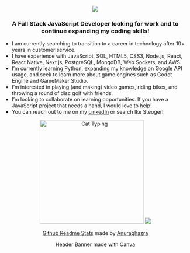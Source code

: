 <p align="center">
<a href="https://www.linkedin.com/in/ikesteoger/">
  <img src="https://github.com/IkeSteoger/IkeSteoger/assets/125151377/2a12a6fd-65b7-42dc-830e-2a3557660d60" alt"Ike's Github Banner"/>
</a>
</p>


<p align="center">
<h3 align="center">A Full Stack JavaScript Developer looking for work and to continue expanding my coding skills!</h3>

- I am currently searching to transition to a career in technology after 10+ years in customer service.
- I have experience with JavaScript, SQL, HTML5, CSS3, Node.js, React, React Native, Next.js, PostgreSQL, MongoDB, Web Sockets, and AWS.
- I’m currently learning Python, expanding my knowledge on Google API usage, and seek to learn more about game engines such as Godot Engine and GameMaker Studio.
- I’m interested in playing (and making) video games, riding bikes, and throwing a round of disc golf with friends.
- I’m looking to collaborate on learning opportunities. If you have a JavaScript project that needs a hand, I would love to help!
- You can reach out to me on my [LinkedIn](https://www.linkedin.com/in/ikesteoger/) or search Ike Steoger!
</p>

<p align="center">
  <!--- <a href="https://github.com/anuraghazra/github-readme-stats"><img src="https://github-readme-stats-ike.vercel.app/api/top-langs/?username=IkeSteoger&show_icons=true&theme=synthwave"  alt"Ike's Github Language Stats"/></a> --->
  <img src="https://github.com/IkeSteoger/IkeSteoger/assets/125151377/cb8d8f31-2e04-43a5-8aac-366437420815" height="285" alt="Cat Typing"/>
  <a href="https://github.com/anuraghazra/github-readme-stats"><img src="https://github-readme-stats.vercel.app/api/top-langs/?username=IkeSteoger&show_icons=true&theme=synthwave"  alt"Ike's Github Language Stats"/></a>
</p>
<p align="center">
  <a href="https://github.com/anuraghazra/github-readme-stats">Github Readme Stats</a> made by <a href="https://github.com/anuraghazra">Anuraghazra</a>
</p>
<p align="center">
  Header Banner made with <a href="https://www.canva.com/">Canva</a>
</p>
